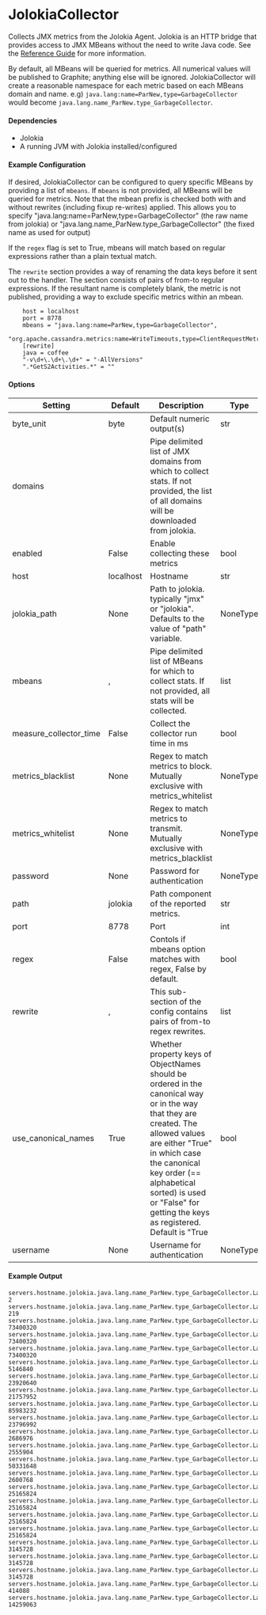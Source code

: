 <!--This file was generated from the python source
Please edit the source to make changes
-->
JolokiaCollector
=====

 Collects JMX metrics from the Jolokia Agent. Jolokia is an HTTP bridge that
provides access to JMX MBeans without the need to write Java code. See the
[Reference Guide](http://www.jolokia.org/reference/html/index.html) for more
information.

By default, all MBeans will be queried for metrics. All numerical values will
be published to Graphite; anything else will be ignored. JolokiaCollector will
create a reasonable namespace for each metric based on each MBeans domain and
name. e.g) ```java.lang:name=ParNew,type=GarbageCollector``` would become
```java.lang.name_ParNew.type_GarbageCollector```.

#### Dependencies

 * Jolokia
 * A running JVM with Jolokia installed/configured

#### Example Configuration

If desired, JolokiaCollector can be configured to query specific MBeans by
providing a list of ```mbeans```. If ```mbeans``` is not provided, all MBeans
will be queried for metrics.  Note that the mbean prefix is checked both
with and without rewrites (including fixup re-writes) applied.  This allows
you to specify "java.lang:name=ParNew,type=GarbageCollector" (the raw name from
jolokia) or "java.lang.name_ParNew.type_GarbageCollector" (the fixed name
as used for output)

If the ```regex``` flag is set to True, mbeans will match based on regular
expressions rather than a plain textual match.

The ```rewrite``` section provides a way of renaming the data keys before
it sent out to the handler.  The section consists of pairs of from-to
regular expressions.  If the resultant name is completely blank, the
metric is not published, providing a way to exclude specific metrics within
an mbean.

```
    host = localhost
    port = 8778
    mbeans = "java.lang:name=ParNew,type=GarbageCollector",
     "org.apache.cassandra.metrics:name=WriteTimeouts,type=ClientRequestMetrics"
    [rewrite]
    java = coffee
    "-v\d+\.\d+\.\d+" = "-AllVersions"
    ".*GetS2Activities.*" = ""
```

#### Options

Setting | Default | Description | Type
--------|---------|-------------|-----
byte_unit | byte | Default numeric output(s) | str
domains |  | Pipe delimited list of JMX domains from which to collect stats. If not provided, the list of all domains will be downloaded from jolokia. | 
enabled | False | Enable collecting these metrics | bool
host | localhost | Hostname | str
jolokia_path | None | Path to jolokia.  typically "jmx" or "jolokia". Defaults to the value of "path" variable. | NoneType
mbeans | , | Pipe delimited list of MBeans for which to collect stats. If not provided, all stats will be collected. | list
measure_collector_time | False | Collect the collector run time in ms | bool
metrics_blacklist | None | Regex to match metrics to block. Mutually exclusive with metrics_whitelist | NoneType
metrics_whitelist | None | Regex to match metrics to transmit. Mutually exclusive with metrics_blacklist | NoneType
password | None | Password for authentication | NoneType
path | jolokia | Path component of the reported metrics. | str
port | 8778 | Port | int
regex | False | Contols if mbeans option matches with regex, False by default. | bool
rewrite | , | This sub-section of the config contains pairs of from-to regex rewrites. | list
use_canonical_names | True | Whether property keys of ObjectNames should be ordered in the canonical way or in the way that they are created. The allowed values are either "True" in which case the canonical key order (== alphabetical sorted) is used or "False" for getting the keys as registered. Default is "True | bool
username | None | Username for authentication | NoneType

#### Example Output

```
servers.hostname.jolokia.java.lang.name_ParNew.type_GarbageCollector.LastGcInfo.duration 2
servers.hostname.jolokia.java.lang.name_ParNew.type_GarbageCollector.LastGcInfo.id 219
servers.hostname.jolokia.java.lang.name_ParNew.type_GarbageCollector.LastGcInfo.memoryUsageBeforeGc.CMS_Old_Gen.committed 73400320
servers.hostname.jolokia.java.lang.name_ParNew.type_GarbageCollector.LastGcInfo.memoryUsageBeforeGc.CMS_Old_Gen.init 73400320
servers.hostname.jolokia.java.lang.name_ParNew.type_GarbageCollector.LastGcInfo.memoryUsageBeforeGc.CMS_Old_Gen.max 73400320
servers.hostname.jolokia.java.lang.name_ParNew.type_GarbageCollector.LastGcInfo.memoryUsageBeforeGc.CMS_Old_Gen.used 5146840
servers.hostname.jolokia.java.lang.name_ParNew.type_GarbageCollector.LastGcInfo.memoryUsageBeforeGc.CMS_Perm_Gen.committed 23920640
servers.hostname.jolokia.java.lang.name_ParNew.type_GarbageCollector.LastGcInfo.memoryUsageBeforeGc.CMS_Perm_Gen.init 21757952
servers.hostname.jolokia.java.lang.name_ParNew.type_GarbageCollector.LastGcInfo.memoryUsageBeforeGc.CMS_Perm_Gen.max 85983232
servers.hostname.jolokia.java.lang.name_ParNew.type_GarbageCollector.LastGcInfo.memoryUsageBeforeGc.CMS_Perm_Gen.used 23796992
servers.hostname.jolokia.java.lang.name_ParNew.type_GarbageCollector.LastGcInfo.memoryUsageBeforeGc.Code_Cache.committed 2686976
servers.hostname.jolokia.java.lang.name_ParNew.type_GarbageCollector.LastGcInfo.memoryUsageBeforeGc.Code_Cache.init 2555904
servers.hostname.jolokia.java.lang.name_ParNew.type_GarbageCollector.LastGcInfo.memoryUsageBeforeGc.Code_Cache.max 50331648
servers.hostname.jolokia.java.lang.name_ParNew.type_GarbageCollector.LastGcInfo.memoryUsageBeforeGc.Code_Cache.used 2600768
servers.hostname.jolokia.java.lang.name_ParNew.type_GarbageCollector.LastGcInfo.memoryUsageBeforeGc.Par_Eden_Space.committed 25165824
servers.hostname.jolokia.java.lang.name_ParNew.type_GarbageCollector.LastGcInfo.memoryUsageBeforeGc.Par_Eden_Space.init 25165824
servers.hostname.jolokia.java.lang.name_ParNew.type_GarbageCollector.LastGcInfo.memoryUsageBeforeGc.Par_Eden_Space.max 25165824
servers.hostname.jolokia.java.lang.name_ParNew.type_GarbageCollector.LastGcInfo.memoryUsageBeforeGc.Par_Eden_Space.used 25165824
servers.hostname.jolokia.java.lang.name_ParNew.type_GarbageCollector.LastGcInfo.memoryUsageBeforeGc.Par_Survivor_Space.committed 3145728
servers.hostname.jolokia.java.lang.name_ParNew.type_GarbageCollector.LastGcInfo.memoryUsageBeforeGc.Par_Survivor_Space.init 3145728
servers.hostname.jolokia.java.lang.name_ParNew.type_GarbageCollector.LastGcInfo.memoryUsageBeforeGc.Par_Survivor_Space.max 3145728
servers.hostname.jolokia.java.lang.name_ParNew.type_GarbageCollector.LastGcInfo.memoryUsageBeforeGc.Par_Survivor_Space.used 414088
servers.hostname.jolokia.java.lang.name_ParNew.type_GarbageCollector.LastGcInfo.startTime 14259063
```

